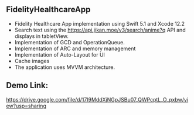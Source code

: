 ## FidelityHealthcareApp

- Fidelity Healthcare App implementation using Swift 5.1 and Xcode 12.2
- Search text using the https://api.jikan.moe/v3/search/anime?q API and displays in tabletView.
- Implementation of GCD and OperationQueue.
- Implementation of ARC and memory management
- Implementation of Auto-Layout for UI 
- Cache images
- The application uses MVVM architecture.

## Demo Link: 
https://drive.google.com/file/d/17I9MddXjNGpJSBu07_QWPcptL_O_pxbw/view?usp=sharing
